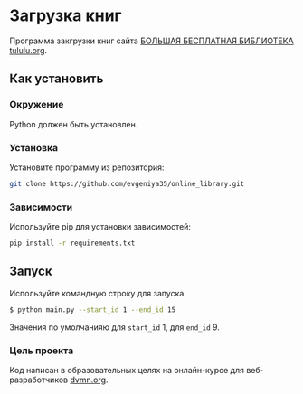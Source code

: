# Загрузка книг

Программа закгрузки книг сайта [БОЛЬШАЯ БЕСПЛАТНАЯ БИБЛИОТЕКА tululu.org](https://tululu.org/).

## Как установить

### Окружение
Python должен быть установлен.

### Установка
Установите программу из репозитория:
```bash
git clone https://github.com/evgeniya35/online_library.git
```

### Зависимости
Используйте pip для установки зависимостей:
```bash
pip install -r requirements.txt
```

 ## Запуск
Используйте командную строку для запуска 
```bash 
$ python main.py --start_id 1 --end_id 15
```
Значения по умолчанияю для `start_id` 1, для `end_id` 9.

### Цель проекта

Код написан в образовательных целях на онлайн-курсе для веб-разработчиков [dvmn.org](https://dvmn.org/).
